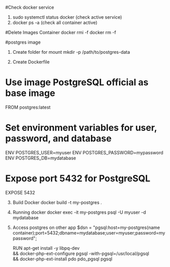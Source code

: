 #Check docker service
1. sudo systemctl status docker (check active service)
2. docker ps -a (check all container active)

#Delete Images Container
docker rmi -f <key image> 
docker rm -f <key container> 

#postgres image
1. Create folder for mount 
mkdir -p /path/to/postgres-data

2. Create Dockerfile
# Use image PostgreSQL official as base image
FROM postgres:latest

# Set environment variables for user, password, and database
ENV POSTGRES_USER=myuser
ENV POSTGRES_PASSWORD=mypassword
ENV POSTGRES_DB=mydatabase

# Expose port 5432 for PostgreSQL
EXPOSE 5432

3. Build Docker 
docker build -t my-postgres .

4. Running docker
docker exec -it my-postgres psql -U myuser -d mydatabase

5. Access postgres on other app
$dsn = "pgsql:host=my-postgres(name container);port=5432;dbname=mydatabase;user=myuser;password=mypassword";

    RUN apt-get install -y libpq-dev \
    && docker-php-ext-configure pgsql -with-pgsql=/usr/local/pgsql \
    && docker-php-ext-install pdo pdo_pgsql pgsql
